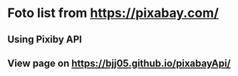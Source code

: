 Foto list from https://pixabay.com/
===
Using Pixiby API
---
View page on https://bjj05.github.io/pixabayApi/
---
